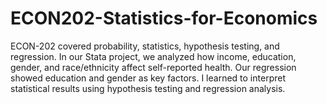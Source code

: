 # ECON202-Statistics-for-Economics
ECON-202 covered probability, statistics, hypothesis testing, and regression. In our Stata project, we analyzed how income, education, gender, and race/ethnicity affect self-reported health. Our regression showed education and gender as key factors. I learned to interpret statistical results using hypothesis testing and regression analysis.
